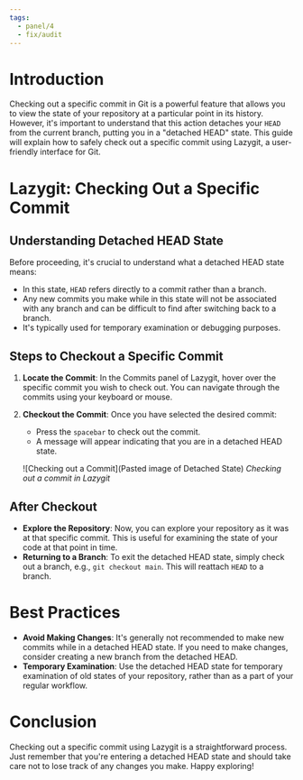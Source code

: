 ```yaml
---
tags:
  - panel/4
  - fix/audit
---
```


# Introduction
Checking out a specific commit in Git is a powerful feature that allows you to view the state of your repository at a particular point in its history. However, it's important to understand that this action detaches your `HEAD` from the current branch, putting you in a "detached HEAD" state. This guide will explain how to safely check out a specific commit using Lazygit, a user-friendly interface for Git.

# Lazygit: Checking Out a Specific Commit
## Understanding Detached HEAD State
Before proceeding, it's crucial to understand what a detached HEAD state means:
- In this state, `HEAD` refers directly to a commit rather than a branch.
- Any new commits you make while in this state will not be associated with any branch and can be difficult to find after switching back to a branch.
- It's typically used for temporary examination or debugging purposes.

## Steps to Checkout a Specific Commit
1. **Locate the Commit**: In the Commits panel of Lazygit, hover over the specific commit you wish to check out. You can navigate through the commits using your keyboard or mouse.

2. **Checkout the Commit**: Once you have selected the desired commit:
    - Press the `spacebar` to check out the commit.
    - A message will appear indicating that you are in a detached HEAD state.

    ![Checking out a Commit](Pasted image of Detached State) *Checking out a commit in Lazygit*

## After Checkout
- **Explore the Repository**: Now, you can explore your repository as it was at that specific commit. This is useful for examining the state of your code at that point in time.
- **Returning to a Branch**: To exit the detached HEAD state, simply check out a branch, e.g., `git checkout main`. This will reattach `HEAD` to a branch.

# Best Practices
- **Avoid Making Changes**: It's generally not recommended to make new commits while in a detached HEAD state. If you need to make changes, consider creating a new branch from the detached HEAD.
- **Temporary Examination**: Use the detached HEAD state for temporary examination of old states of your repository, rather than as a part of your regular workflow.

# Conclusion
Checking out a specific commit using Lazygit is a straightforward process. Just remember that you're entering a detached HEAD state and should take care not to lose track of any changes you make. Happy exploring!
